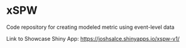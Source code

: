 # xSPW
Code repository for creating modeled metric using event-level data 

Link to Showcase Shiny App: https://joshsalce.shinyapps.io/xspw-v1/
